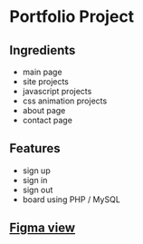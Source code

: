# Portfolio Project

## Ingredients

* main page
* site projects
* javascript projects
* css animation projects
* about page
* contact page

## Features

* sign up
* sign in
* sign out
* board using PHP / MySQL

## [Figma view](https://www.figma.com/file/XfhsDeaMvJJvFzFFniJnCY/portfolio_ver.2?node-id=0%3A1)